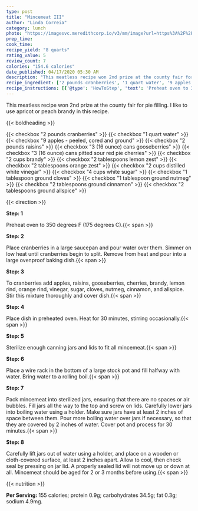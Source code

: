 ```yaml
---
type: post
title: "Mincemeat III"
author: "Linda Correia"
category: lunch
photo: "https://imagesvc.meredithcorp.io/v3/mm/image?url=https%3A%2F%2Fimages.media-allrecipes.com%2Fuserphotos%2F4775969.jpg"
prep_time: 
cook_time: 
recipe_yield: "8 quarts"
rating_value: 5
review_count: 7
calories: "154.6 calories"
date_published: 04/17/2020 05:30 AM
description: "This meatless recipe won 2nd prize at the county fair for pie filling. I like to use apricot or peach brandy in this recipe."
recipe_ingredient: ['2 pounds cranberries', '1 quart water', '9 apples - peeled, cored and ground', '2 pounds raisins', '3 (16 ounce) cans gooseberries', '3 (16 ounce) cans pitted sour red pie cherries', '2 cups brandy', '2 tablespoons lemon zest', '2 tablespoons orange zest', '2 cups distilled white vinegar', '4 cups white sugar', '1 tablespoon ground cloves', '1 tablespoon ground nutmeg', '2 tablespoons ground cinnamon', '2 tablespoons ground allspice']
recipe_instructions: [{'@type': 'HowToStep', 'text': 'Preheat oven to 350 degrees F (175 degrees C).\n'}, {'@type': 'HowToStep', 'text': 'Place cranberries in a large saucepan and pour water over them. Simmer on low heat until cranberries begin to split. Remove from heat and pour into a large ovenproof baking dish.\n'}, {'@type': 'HowToStep', 'text': 'To cranberries add apples, raisins, gooseberries, cherries, brandy, lemon rind, orange rind, vinegar, sugar, cloves, nutmeg, cinnamon, and allspice. Stir this mixture thoroughly and cover dish.\n'}, {'@type': 'HowToStep', 'text': 'Place dish  in preheated oven. Heat for 30 minutes, stirring occasionally.\n'}, {'@type': 'HowToStep', 'text': 'Sterilize enough canning jars and lids to fit all mincemeat.\n'}, {'@type': 'HowToStep', 'text': 'Place a wire rack in the bottom of a large stock pot and fill halfway with water. Bring water to a rolling boil.\n'}, {'@type': 'HowToStep', 'text': 'Pack mincemeat into sterilized jars, ensuring that there are no spaces or air bubbles. Fill jars all the way to the top and screw on lids. Carefully lower jars into boiling water using a holder. Make sure jars have at least 2 inches of space between them. Pour more boiling water over jars if necessary, so that they are covered by 2 inches of water. Cover pot and process for 30 minutes.\n'}, {'@type': 'HowToStep', 'text': 'Carefully lift jars out of water using a holder, and place on a wooden or cloth-covered surface, at least 2 inches apart. Allow to cool, then check seal by pressing on jar lid. A properly sealed lid will not move up or down at all. Mincemeat should be aged for 2 or 3 months before using.\n'}]
---
```


This meatless recipe won 2nd prize at the county fair for pie filling. I like to use apricot or peach brandy in this recipe. 

{{< boldheading >}}

{{< checkbox "2 pounds cranberries" >}}
{{< checkbox "1 quart water" >}}
{{< checkbox "9  apples - peeled, cored and ground" >}}
{{< checkbox "2 pounds raisins" >}}
{{< checkbox "3 (16 ounce) cans gooseberries" >}}
{{< checkbox "3 (16 ounce) cans pitted sour red pie cherries" >}}
{{< checkbox "2 cups brandy" >}}
{{< checkbox "2 tablespoons lemon zest" >}}
{{< checkbox "2 tablespoons orange zest" >}}
{{< checkbox "2 cups distilled white vinegar" >}}
{{< checkbox "4 cups white sugar" >}}
{{< checkbox "1 tablespoon ground cloves" >}}
{{< checkbox "1 tablespoon ground nutmeg" >}}
{{< checkbox "2 tablespoons ground cinnamon" >}}
{{< checkbox "2 tablespoons ground allspice" >}}


{{< direction >}}

**Step: 1**

Preheat oven to 350 degrees F (175 degrees C).{{< span >}}

**Step: 2**

Place cranberries in a large saucepan and pour water over them. Simmer on low heat until cranberries begin to split. Remove from heat and pour into a large ovenproof baking dish.{{< span >}}

**Step: 3**

To cranberries add apples, raisins, gooseberries, cherries, brandy, lemon rind, orange rind, vinegar, sugar, cloves, nutmeg, cinnamon, and allspice. Stir this mixture thoroughly and cover dish.{{< span >}}

**Step: 4**

Place dish  in preheated oven. Heat for 30 minutes, stirring occasionally.{{< span >}}

**Step: 5**

Sterilize enough canning jars and lids to fit all mincemeat.{{< span >}}

**Step: 6**

Place a wire rack in the bottom of a large stock pot and fill halfway with water. Bring water to a rolling boil.{{< span >}}

**Step: 7**

Pack mincemeat into sterilized jars, ensuring that there are no spaces or air bubbles. Fill jars all the way to the top and screw on lids. Carefully lower jars into boiling water using a holder. Make sure jars have at least 2 inches of space between them. Pour more boiling water over jars if necessary, so that they are covered by 2 inches of water. Cover pot and process for 30 minutes.{{< span >}}

**Step: 8**

Carefully lift jars out of water using a holder, and place on a wooden or cloth-covered surface, at least 2 inches apart. Allow to cool, then check seal by pressing on jar lid. A properly sealed lid will not move up or down at all. Mincemeat should be aged for 2 or 3 months before using.{{< span >}}

{{< nutrition >}}

**Per Serving:** 155 calories; protein 0.9g; carbohydrates 34.5g; fat 0.3g; sodium 4.9mg.